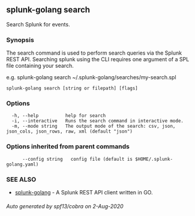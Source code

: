 ## splunk-golang search

Search Splunk for events.

### Synopsis

The search command is used to perform search queries via the Splunk REST API.
Searching splunk using the CLI requires one argument of a SPL file containing your search.

e.g. splunk-golang search ~/.splunk-golang/searches/my-search.spl

```
splunk-golang search [string or filepath] [flags]
```

### Options

```
  -h, --help          help for search
  -i, --interactive   Runs the search command in interactive mode.
  -m, --mode string   The output mode of the search: csv, json, json_cols, json_rows, raw, xml (default "json")
```

### Options inherited from parent commands

```
      --config string   config file (default is $HOME/.splunk-golang.yaml)
```

### SEE ALSO

- [splunk-golang](splunk-golang.md) - A Splunk REST API client written in GO.

###### Auto generated by spf13/cobra on 2-Aug-2020
